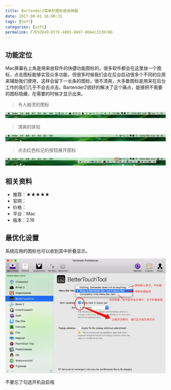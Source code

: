 ```yaml
---
title: Bartender2菜单栏图标收纳神器
date: 2017-08-01 16:00:31
tags: [Soft]
categories: [soft]
permalink: F7E93D49-D77E-4865-9A97-0DA4C32307AD
---
```


## 功能定位

Mac屏幕右上角是用来放软件的快捷功能图标的，很多软件都会在这里放一个图标，点击图标能够实现众多功能，但很多时候我们会在后台启动很多个不同的应用来辅助我们使用，这样会留下一长条的图标，很不清爽，大多数图标是用来在后台工作的我们几乎不会去点击。Bartender2很好的解决了这个痛点，能够把不需要的图标隐藏，在需要的时候才显示出来。

> 令人崩溃的图标

![2017725102654](bartender2/2017725102654.jpg)

> 清爽的体验

![2017725102730](bartender2/2017725102730.jpg)

> 点击红色标记的按钮展开图标

![2017725102740](bartender2/2017725102740.jpg)

## 相关资料

* 推荐：★★★★★
* 官网：
* 价格：
* 平台：Mac
* 版本：2.16

## 最优化设置

系统应用的图标也可以收到其中折叠显示。

![2017725102749](bartender2/2017725102749.jpg)

不要忘了勾选开机自启哦
